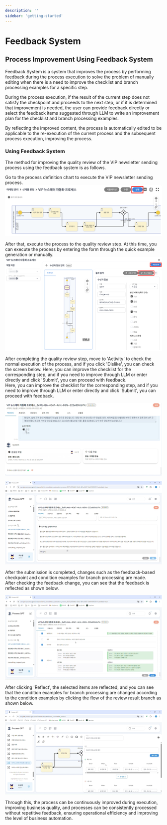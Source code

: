 ```yaml
---
description: ''
sidebar: 'getting-started'
---
```


# Feedback System

## Process Improvement Using Feedback System

Feedback System is a system that improves the process by performing feedback during the process execution to solve the problem of manually editing when there is a need to improve the checklist and branch processing examples for a specific step.

During the process execution, if the result of the current step does not satisfy the checkpoint and proceeds to the next step, or if it is determined that improvement is needed, the user can provide feedback directly or select the feedback items suggested through LLM to write an improvement plan for the checklist and branch processing examples.<br>

By reflecting the improved content, the process is automatically edited to be applicable to the re-execution of the current process and the subsequent process execution, improving the process.

### Using Feedback System
The method for improving the quality review of the VIP newsletter sending process using the feedback system is as follows.

Go to the process definition chart to execute the VIP newsletter sending process.<br>
![](../../../uengine-image/process-gpt/feedback-system/feedback-1.png)<br>

After that, execute the process to the quality review step. At this time, you can execute the process by entering the form through the quick example generation or manually.<br>
![](../../../uengine-image/process-gpt/feedback-system/feedback-2.png)<br>

After completing the quality review step, move to 'Activity' to check the normal execution of the process, and if you click 'Dislike', you can check the screen below. Here, you can improve the checklist for the corresponding step, and if you need to improve through LLM or enter directly and click 'Submit', you can proceed with feedback.<br>
Here, you can improve the checklist for the corresponding step, and if you need to improve through LLM or enter directly and click 'Submit', you can proceed with feedback.<br>

![](../../../uengine-image/process-gpt/feedback-system/feedback-3.png)<br>

![](../../../uengine-image/process-gpt/feedback-system/feedback-4.png)<br>

After the submission is completed, changes such as the feedback-based checkpoint and condition examples for branch processing are made.<br>
After checking the feedback change, you can see that the feedback is reflected as shown below.

![](../../../uengine-image/process-gpt/feedback-system/feedback-5.png)<br>

After clicking 'Reflect', the selected items are reflected, and you can see that the condition examples for branch processing are changed according to the condition examples by clicking the flow of the review result branch as shown below.

![](../../../uengine-image/process-gpt/feedback-system/feedback-6.png)<br>

Through this, the process can be continuously improved during execution, improving business quality, and processes can be consistently processed without repetitive feedback, ensuring operational efficiency and improving the level of business automation.
